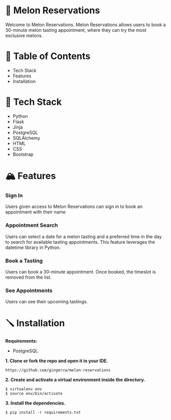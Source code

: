 # 🍉 Melon Reservations
Welcome to Melon Reservations. Melon Reservations allows users to book a 30-minute melon tasting appointment, where they can try the most exclusive melons.

# 🧭 Table of Contents
- Tech Stack
- Features
- Installation

# 🤖 Tech Stack
- Python
- Flask
- Jinja
- PostgreSQL
- SQLAlchemy
- HTML
- CSS
- Bootstrap

# 🏔️ Features

### Sign In
Users given access to Melon Reservations can sign in to book an appointment with their name

### Appointment Search
Users can select a date for a melon tasting and a preferred time in the day to search for available tasting appointments. This feature leverages the datetime library in Python. 

### Book a Tasting
Users can book a 30-minute appointment. Once booked, the timeslot is removed from the list.

### See Appointments
Users can see their upcoming tastings. 

# 🪛 Installation
**Requirements:**
- PostgreSQL

**1. Clone or fork the repo and open it in your IDE.**
```
https://github.com/gingercw/melon-reservations
```

**2. Create and activate a virtual environment inside the directory.**
```
$ virtualenv env
$ source env/bin/activate
```

**3. Install the dependencies.**
```
$ pip install -r requirements.txt
```
